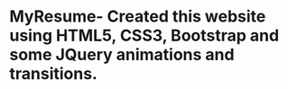 # MyResume- Created this website using HTML5, CSS3, Bootstrap and some JQuery animations and transitions.

